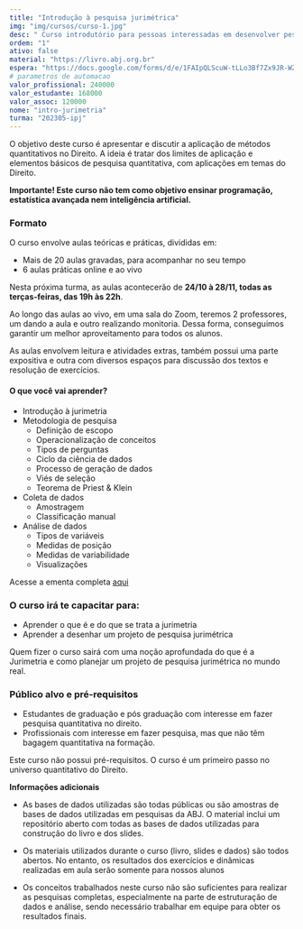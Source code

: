 ```yaml
---
title: "Introdução à pesquisa jurimétrica"
img: "img/cursos/curso-1.jpg"
desc: " Curso introdutório para pessoas interessadas em desenvolver pesquisas jurimétricas"
ordem: "1"
ativo: false
material: "https://livro.abj.org.br"
espera: "https://docs.google.com/forms/d/e/1FAIpQLScuW-tLLo3Bf7Zx9JR-WZ9waGHSRl9U1Gx6b3LUlW5f54tORw/viewform?usp=pp_url&entry.1918905423=Introdu%C3%A7%C3%A3o+%C3%A0+Pesquisa+Jurim%C3%A9trica"
# parametros de automacao
valor_profissional: 240000
valor_estudante: 168000
valor_assoc: 120000
nome: "intro-jurimetria"
turma: "202305-ipj"
---
```


O objetivo deste curso é apresentar e discutir a aplicação de métodos quantitativos no Direito. A ideia é tratar dos limites de aplicação e elementos básicos de pesquisa quantitativa, com aplicações em temas do Direito.

**Importante! Este curso não tem como objetivo ensinar programação, estatística avançada nem inteligência artificial.**

### Formato

O curso envolve aulas teóricas e práticas, divididas em:

-   Mais de 20 aulas gravadas, para acompanhar no seu tempo
-   6 aulas práticas online e ao vivo

Nesta próxima turma, as aulas acontecerão de **24/10 à 28/11, todas as terças-feiras, das 19h às 22h**.

Ao longo das aulas ao vivo, em uma sala do Zoom, teremos 2 professores, um dando a aula e outro realizando monitoria. Dessa forma, conseguimos garantir um melhor aproveitamento para todos os alunos.

As aulas envolvem leitura e atividades extras, também possui uma parte expositiva e outra com diversos espaços para discussão dos textos e resolução de exercícios.

#### O que você vai aprender?

-   Introdução à jurimetria
-   Metodologia de pesquisa
    -   Definição de escopo
    -   Operacionalização de conceitos
    -   Tipos de perguntas
    -   Ciclo da ciência de dados
    -   Processo de geração de dados
    -   Viés de seleção
    -   Teorema de Priest & Klein
-   Coleta de dados
    -   Amostragem
    -   Classificação manual
-   Análise de dados
    -   Tipos de variáveis
    -   Medidas de posição
    -   Medidas de variabilidade
    -   Visualizações

Acesse a ementa completa <a href="https://docs.google.com/document/d/1pHF1qUjupkkPQYrHgySC1y3qyVKoERETdDbs1t_Aruc/edit?usp=sharing" target="_blank">aqui </a>

### O curso irá te capacitar para:

-   Aprender o que é e do que se trata a jurimetria
-   Aprender a desenhar um projeto de pesquisa jurimétrica

Quem fizer o curso sairá com uma noção aprofundada do que é a Jurimetria e como planejar um projeto de pesquisa jurimétrica no mundo real.

### Público alvo e pré-requisitos

-   Estudantes de graduação e pós graduação com interesse em fazer pesquisa quantitativa no direito.
-   Profissionais com interesse em fazer pesquisa, mas que não têm bagagem quantitativa na formação.

Este curso não possui pré-requisitos. O curso é um primeiro passo no universo quantitativo do Direito.

**Informações adicionais**

-   As bases de dados utilizadas são todas públicas ou são amostras de bases de dados utilizadas em pesquisas da ABJ. O material inclui um repositório aberto com todas as bases de dados utilizadas para construção do livro e dos slides.

-   Os materiais utilizados durante o curso (livro, slides e dados) são todos abertos. No entanto, os resultados dos exercícios e dinâmicas realizadas em aula serão somente para nossos alunos

-   Os conceitos trabalhados neste curso não são suficientes para realizar as pesquisas completas, especialmente na parte de estruturação de dados e análise, sendo necessário trabalhar em equipe para obter os resultados finais.
